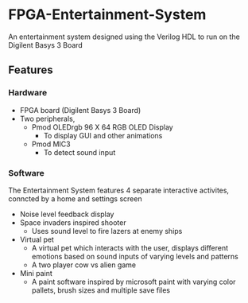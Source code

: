# FPGA-Entertainment-System
An entertainment system designed using the Verilog HDL to run on the Digilent Basys 3 Board


## Features

### Hardware
* FPGA board (Digilent Basys 3 Board)
* Two peripherals, 
  * Pmod OLEDrgb 96 X 64 RGB OLED Display
    * To display GUI and other animations 
  * Pmod MIC3
    * To detect sound input

### Software

The Entertainment System features 4 separate interactive activites, conncted by a home and settings screen

* Noise level feedback display
* Space invaders inspired shooter
  * Uses sound level to fire lazers at enemy ships
* Virtual pet
  * A virtual pet which interacts with the user, displays different emotions based on sound inputs of varying levels and patterns
  * A two player cow vs alien game
* Mini paint
  * A paint software inspired by microsoft paint with varying color pallets, brush sizes and multiple save files
    


